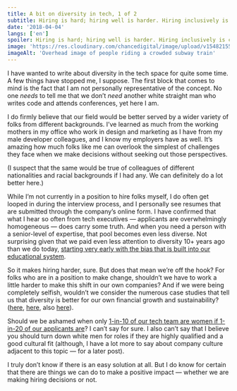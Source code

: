 ```yaml
---
title: A bit on diversity in tech, 1 of 2
subtitle: Hiring is hard; hiring well is harder. Hiring inclusively is crucial.
date: '2018-04-04'
langs: ['en']
spoiler: Hiring is hard; hiring well is harder. Hiring inclusively is crucial.
image: 'https://res.cloudinary.com/chancedigital/image/upload/v1548215581/chance.tech/images/corey-agopian-257152-unsplash-1024x684.jpg'
imageAlt: 'Overhead image of people riding a crowded subway train'
---
```


I have wanted to write about diversity in the tech space for quite some time. A few things have stopped me, I suppose. The first block that comes to mind is the fact that I am not personally representative of the concept. No one *needs* to tell me that we don’t *need* another white straight man who writes code and attends conferences, yet here I am.

I do firmly believe that our field would be better served by a wider variety of folks from different backgrounds. I’ve learned as much from the working mothers in my office who work in design and marketing as I have from my male developer colleagues, and I know my employers have as well. It’s amazing how much folks like me can overlook the simplest of challenges they face when we make decisions without seeking out those perspectives.

(I suspect that the same would be true of colleagues of different nationalities and racial backgrounds if I had any. We can definitely do a lot better here.)

While I’m not currently in a position to hire folks myself, I do often get looped in during the interview process, and I personally see resumes that are submitted through the company’s online form. I have confirmed that what I hear so often from tech executives — applicants are overwhelmingly homogeneous — does carry some truth. And when you need a person with a senior-level of expertise, that pool becomes even less diverse. Not surprising given that we paid even less attention to diversity 10+ years ago than we do today, [starting very early with the bias that is built into our educational system](http://ijems.net/issue02Dec.IJEMSp05.pdf).

So it makes hiring harder, sure. But does that mean we’re off the hook? For folks who are in a position to make change, shouldn’t we have to work a little harder to make this shift in our own companies? And if we were being completely selfish, wouldn’t we consider the numerous case studies that tell us that diversity is better for our own financial growth and sustainability? ([here](https://www.forbes.com/sites/glennllopis/2016/04/23/is-diversity-good-for-business/#3d6347464a40), [here](https://hbr.org/2016/11/why-diverse-teams-are-smarter), also [here](https://hbr.org/2013/12/how-diversity-can-drive-innovation)).

Should we be ashamed when only [1-in-10 of our tech team are women if 1-in-20 of our applicants are](https://techcrunch.com/2012/03/25/on-women-in-tech/)? I can’t say for sure. I also can’t say that I believe you should turn down white men for roles if they are highly qualified and a good cultural fit (although, I have a lot more to say about company culture adjacent to this topic — for a later post).

I truly don’t know if there is an easy solution at all. But I do know for certain that there are things we can do to make a positive impact — whether we are making hiring decisions or not.
